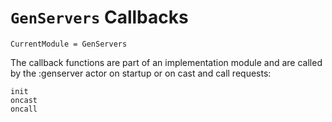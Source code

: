 # `GenServers` Callbacks

```@meta
CurrentModule = GenServers
```

The callback functions are part of an implementation module and are called by the :genserver actor on startup or on cast and call requests:

```@docs
init
oncast
oncall
```
